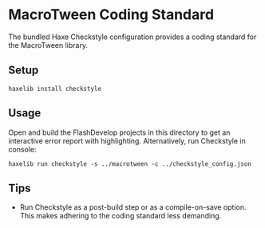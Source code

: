 # MacroTween Coding Standard

The bundled Haxe Checkstyle configuration provides a coding standard for the MacroTween library.

## Setup

```
haxelib install checkstyle
```

## Usage

Open and build the FlashDevelop projects in this directory to get an interactive error report with highlighting. Alternatively, run Checkstyle in console:

```
haxelib run checkstyle -s ../macrotween -c ../checkstyle_config.json
```

## Tips
* Run Checkstyle as a post-build step or as a compile-on-save option. This makes adhering to the coding standard less demanding.
